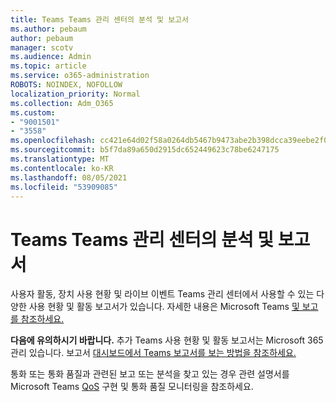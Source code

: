 ```yaml
---
title: Teams Teams 관리 센터의 분석 및 보고서
ms.author: pebaum
author: pebaum
manager: scotv
ms.audience: Admin
ms.topic: article
ms.service: o365-administration
ROBOTS: NOINDEX, NOFOLLOW
localization_priority: Normal
ms.collection: Adm_O365
ms.custom:
- "9001501"
- "3558"
ms.openlocfilehash: cc421e64d02f58a0264db5467b9473abe2b398dcca39eebe2f072a0f283276f2
ms.sourcegitcommit: b5f7da89a650d2915dc652449623c78be6247175
ms.translationtype: MT
ms.contentlocale: ko-KR
ms.lasthandoff: 08/05/2021
ms.locfileid: "53909085"
---
```

# <a name="teams-analytics-and-reports-in-the-teams-admin-center"></a>Teams Teams 관리 센터의 분석 및 보고서

사용자 활동,  장치 사용 현황 및 라이브 이벤트 Teams 관리 센터에서 사용할 수 있는 다양한 사용 현황 및 활동 보고서가 있습니다. 자세한 내용은 Microsoft Teams [및 보고를 참조하세요.](https://docs.microsoft.com/microsoftteams/teams-analytics-and-reports/teams-reporting-reference)

**다음에 유의하시기 바랍니다.** 추가 Teams 사용 현황 및 활동 보고서는 Microsoft 365 관리 있습니다. 보고서 [대시보드에서 Teams 보고서를 보는 방법을 참조하세요.](https://docs.microsoft.com/microsoftteams/teams-activity-reports#how-to-view-the-teams-reports-in-the-reports-dashboard)

통화 또는 통화 품질과 관련된  보고 또는 분석을 찾고 있는 경우 관련 설명서를 Microsoft Teams [QoS](https://docs.microsoft.com/microsoftteams/monitor-call-quality-qos) 구현 및 통화 품질 모니터링을 참조하세요.

